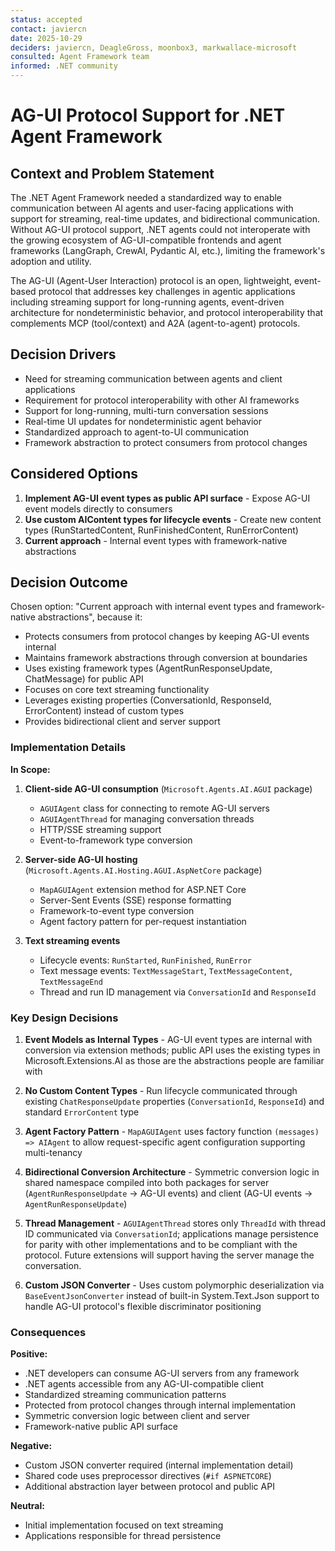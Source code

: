 ```yaml
---
status: accepted
contact: javiercn
date: 2025-10-29
deciders: javiercn, DeagleGross, moonbox3, markwallace-microsoft
consulted: Agent Framework team
informed: .NET community
---
```


# AG-UI Protocol Support for .NET Agent Framework

## Context and Problem Statement

The .NET Agent Framework needed a standardized way to enable communication between AI agents and user-facing applications with support for streaming, real-time updates, and bidirectional communication. Without AG-UI protocol support, .NET agents could not interoperate with the growing ecosystem of AG-UI-compatible frontends and agent frameworks (LangGraph, CrewAI, Pydantic AI, etc.), limiting the framework's adoption and utility.

The AG-UI (Agent-User Interaction) protocol is an open, lightweight, event-based protocol that addresses key challenges in agentic applications including streaming support for long-running agents, event-driven architecture for nondeterministic behavior, and protocol interoperability that complements MCP (tool/context) and A2A (agent-to-agent) protocols.

## Decision Drivers

- Need for streaming communication between agents and client applications
- Requirement for protocol interoperability with other AI frameworks
- Support for long-running, multi-turn conversation sessions
- Real-time UI updates for nondeterministic agent behavior
- Standardized approach to agent-to-UI communication
- Framework abstraction to protect consumers from protocol changes

## Considered Options

1. **Implement AG-UI event types as public API surface** - Expose AG-UI event models directly to consumers
2. **Use custom AIContent types for lifecycle events** - Create new content types (RunStartedContent, RunFinishedContent, RunErrorContent)
3. **Current approach** - Internal event types with framework-native abstractions

## Decision Outcome

Chosen option: "Current approach with internal event types and framework-native abstractions", because it:

- Protects consumers from protocol changes by keeping AG-UI events internal
- Maintains framework abstractions through conversion at boundaries
- Uses existing framework types (AgentRunResponseUpdate, ChatMessage) for public API
- Focuses on core text streaming functionality
- Leverages existing properties (ConversationId, ResponseId, ErrorContent) instead of custom types
- Provides bidirectional client and server support

### Implementation Details

**In Scope:**
1. **Client-side AG-UI consumption** (`Microsoft.Agents.AI.AGUI` package)
   - `AGUIAgent` class for connecting to remote AG-UI servers
   - `AGUIAgentThread` for managing conversation threads
   - HTTP/SSE streaming support
   - Event-to-framework type conversion

2. **Server-side AG-UI hosting** (`Microsoft.Agents.AI.Hosting.AGUI.AspNetCore` package)
   - `MapAGUIAgent` extension method for ASP.NET Core
   - Server-Sent Events (SSE) response formatting
   - Framework-to-event type conversion
   - Agent factory pattern for per-request instantiation

3. **Text streaming events**
   - Lifecycle events: `RunStarted`, `RunFinished`, `RunError`
   - Text message events: `TextMessageStart`, `TextMessageContent`, `TextMessageEnd`
   - Thread and run ID management via `ConversationId` and `ResponseId`

### Key Design Decisions

1. **Event Models as Internal Types** - AG-UI event types are internal with conversion via extension methods; public API uses the existing types in Microsoft.Extensions.AI as those are the abstractions people are familiar with

2. **No Custom Content Types** - Run lifecycle communicated through existing `ChatResponseUpdate` properties (`ConversationId`, `ResponseId`) and standard `ErrorContent` type

3. **Agent Factory Pattern** - `MapAGUIAgent` uses factory function `(messages) => AIAgent` to allow request-specific agent configuration supporting multi-tenancy

4. **Bidirectional Conversion Architecture** - Symmetric conversion logic in shared namespace compiled into both packages for server (`AgentRunResponseUpdate` → AG-UI events) and client (AG-UI events → `AgentRunResponseUpdate`)

5. **Thread Management** - `AGUIAgentThread` stores only `ThreadId` with thread ID communicated via `ConversationId`; applications manage persistence for parity with other implementations and to be compliant with the protocol. Future extensions will support having the server manage the conversation.

6. **Custom JSON Converter** - Uses custom polymorphic deserialization via `BaseEventJsonConverter` instead of built-in System.Text.Json support to handle AG-UI protocol's flexible discriminator positioning

### Consequences

**Positive:**
- .NET developers can consume AG-UI servers from any framework
- .NET agents accessible from any AG-UI-compatible client
- Standardized streaming communication patterns
- Protected from protocol changes through internal implementation
- Symmetric conversion logic between client and server
- Framework-native public API surface

**Negative:**
- Custom JSON converter required (internal implementation detail)
- Shared code uses preprocessor directives (`#if ASPNETCORE`)
- Additional abstraction layer between protocol and public API

**Neutral:**
- Initial implementation focused on text streaming
- Applications responsible for thread persistence
